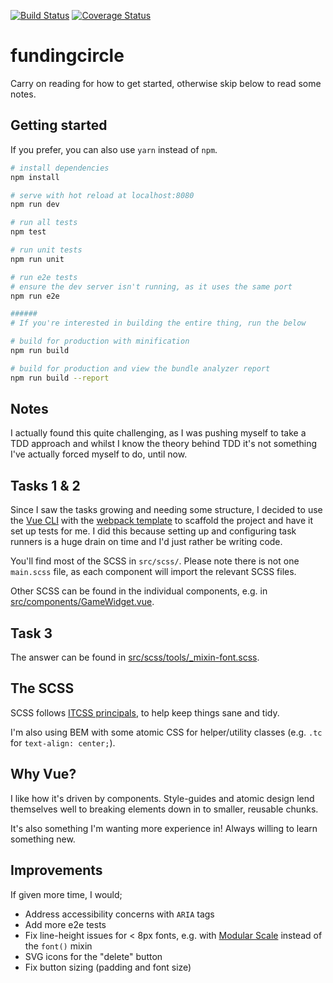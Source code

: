 [![Build Status](https://travis-ci.org/leeDav/fc.svg?branch=master)](https://travis-ci.org/leeDav/fc) [![Coverage Status](https://coveralls.io/repos/github/leeDav/fc/badge.svg?branch=master)](https://coveralls.io/github/leeDav/fc?branch=master)

# fundingcircle

Carry on reading for how to get started, otherwise skip below to read some notes.

## Getting started
If you prefer, you can also use `yarn` instead of `npm`.

``` bash
# install dependencies
npm install

# serve with hot reload at localhost:8080
npm run dev

# run all tests
npm test

# run unit tests
npm run unit

# run e2e tests
# ensure the dev server isn't running, as it uses the same port
npm run e2e

######
# If you're interested in building the entire thing, run the below

# build for production with minification
npm run build

# build for production and view the bundle analyzer report
npm run build --report

```

## Notes
I actually found this quite challenging, as I was pushing myself to take a TDD approach and whilst I know the theory behind TDD it's not something I've actually forced myself to do, until now.

## Tasks 1 & 2
Since I saw the tasks growing and needing some structure, I decided to use the [Vue CLI](https://github.com/vuejs/vue-cli) with the [webpack template](https://github.com/vuejs-templates/webpack) to scaffold the project and have it set up tests for me. I did this because setting up and configuring task runners is a huge drain on time and I'd just rather be writing code.

You'll find most of the SCSS in `src/scss/`. Please note there is not one `main.scss` file, as each component will import the relevant SCSS files.

Other SCSS can be found in the individual components, e.g. in [src/components/GameWidget.vue](https://github.com/leeDav/fc/blob/master/src/components/GameWidget.vue#L44).

## Task 3
The answer can be found in [src/scss/tools/_mixin-font.scss](https://github.com/leeDav/fc/blob/master/src/scss/tools/_mixin-font.scss).

## The SCSS
SCSS follows [ITCSS principals](https://www.xfive.co/blog/itcss-scalable-maintainable-css-architecture/), to help keep things sane and tidy.

I'm also using BEM with some atomic CSS for helper/utility classes (e.g. `.tc` for `text-align: center;`).

## Why Vue?
I like how it's driven by components. Style-guides and atomic design lend themselves well to breaking elements down in to smaller, reusable chunks.

It's also something I'm wanting more experience in! Always willing to learn something new.

## Improvements
If given more time, I would;
- Address accessibility concerns with `ARIA` tags
- Add more e2e tests
- Fix line-height issues for < 8px fonts, e.g. with [Modular Scale](http://www.modularscale.com) instead of the `font()` mixin
- SVG icons for the "delete" button
- Fix button sizing (padding and font size)
